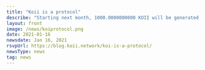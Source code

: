 ```yaml
---
title: "Koii is a protocol"
describe: "Starting next month, 1000.0000000000 KOII will be generated each day, and given to whoever’s content received the most attention in the past 24 hours."
layout: front
image: /news/koiprotocol.png
date: 2021-01-16
newsdate: Jan 16, 2021
rsvpUrl: https://blog.koii.network/koi-is-a-protocol/
newsType: news
tag: news
---
```

